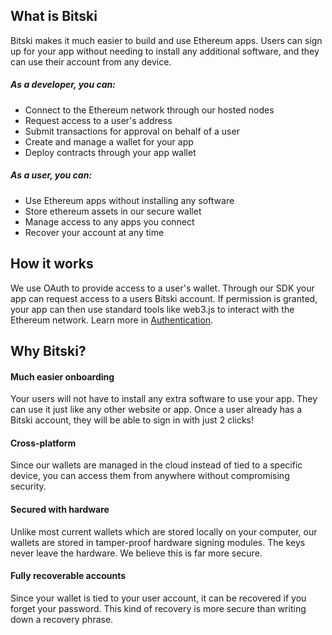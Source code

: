 ## What is Bitski

Bitski makes it much easier to build and use Ethereum apps. Users can sign up for your app without needing to install any additional software, and they can use their account from any device.

##### As a developer, you can:
- Connect to the Ethereum network through our hosted nodes
- Request access to a user's address
- Submit transactions for approval on behalf of a user
- Create and manage a wallet for your app
- Deploy contracts through your app wallet

##### As a user, you can:
- Use Ethereum apps without installing any software
- Store ethereum assets in our secure wallet
- Manage access to any apps you connect
- Recover your account at any time

## How it works

We use OAuth to provide access to a user's wallet. Through our SDK your app can request access to a users Bitski account. If permission is granted, your app can then use standard tools like web3.js to interact with the Ethereum network. Learn more in [Authentication](oauth.md).

## Why Bitski?

#### Much easier onboarding

Your users will not have to install any extra software to use your app. They can use it just like any other website or app. Once a user already has a Bitski account, they will be able to sign in with just 2 clicks!

#### Cross-platform

Since our wallets are managed in the cloud instead of tied to a specific device, you can access them from anywhere without compromising security.

#### Secured with hardware

Unlike most current wallets which are stored locally on your computer, our wallets are stored in tamper-proof hardware signing modules. The keys never leave the hardware. We believe this is far more secure.

#### Fully recoverable accounts

Since your wallet is tied to your user account, it can be recovered if you forget your password. This kind of recovery is more secure than writing down a recovery phrase.
